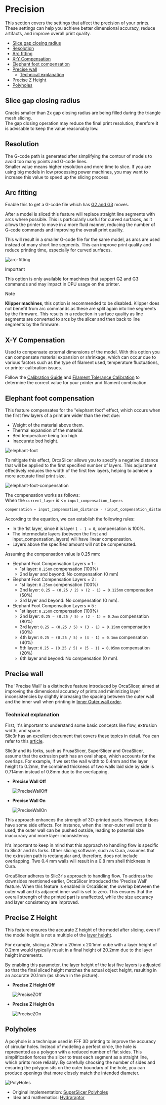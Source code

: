 # Precision

This section covers the settings that affect the precision of your prints. These settings can help you achieve better dimensional accuracy, reduce artifacts, and improve overall print quality.

- [Slice gap closing radius](#slice-gap-closing-radius)
- [Resolution](#resolution)
- [Arc fitting](#arc-fitting)
- [X-Y Compensation](#x-y-compensation)
- [Elephant foot compensation](#elephant-foot-compensation)
- [Precise wall](#precise-wall)
  - [Technical explanation](#technical-explanation)
- [Precise Z Height](#precise-z-height)
- [Polyholes](#polyholes)

## Slice gap closing radius

Cracks smaller than 2x gap closing radius are being filled during the triangle mesh slicing.  
The gap closing operation may reduce the final print resolution, therefore it is advisable to keep the value reasonably low.

## Resolution

The G-code path is generated after simplifying the contour of models to avoid too many points and G-code lines.  
Smaller value means higher resolution and more time to slice. If you are using big models in low processing power machines, you may want to increase this value to speed up the slicing process.

## Arc fitting

Enable this to get a G-code file which has [G2 and G3](https://marlinfw.org/docs/gcode/G002-G003.html) moves.

After a model is sliced this feature will replace straight line segments with arcs where possible. This is particularly useful for curved surfaces, as it allows the printer to move in a more fluid manner, reducing the number of G-code commands and improving the overall print quality.

This will result in a smaller G-code file for the same model, as arcs are used instead of many short line segments. This can improve print quality and reduce printing time, especially for curved surfaces.

![arc-fitting](https://github.com/SoftFever/OrcaSlicer/blob/main/doc/images/Precision/arc-fitting.svg?raw=true)

> [!IMPORTANT]
> This option is only available for machines that support G2 and G3 commands and may impact in CPU usage on the printer.

> [!NOTE]
> **Klipper machines**, this option is recommended to be disabled.
Klipper does not benefit from arc commands as these are split again into line segments by the firmware. This results in a reduction in surface quality as line segments are converted to arcs by the slicer and then back to line segments by the firmware.

## X-Y Compensation

Used to compensate external dimensions of the model.
With this option you can compensate material expansion or shrinkage, which can occur due to various factors such as the type of filament used, temperature fluctuations, or printer calibration issues.

Follow the [Calibration Guide](https://github.com/SoftFever/OrcaSlicer/wiki/Calibration) and [Filament Tolerance Calibration](https://github.com/SoftFever/OrcaSlicer/wiki/tolerance-calib) to determine the correct value for your printer and filament combination.

## Elephant foot compensation

This feature compensates for the "elephant foot" effect, which occurs when the first few layers of a print are wider than the rest due:

- Weight of the material above them.
- Thermal expansion of the material.
- Bed temperature being too high.
- Inaccurate bed height.

![elephant-foot](https://github.com/SoftFever/OrcaSlicer/blob/main/doc/images/Precision/elephant-foot.svg?raw=true)

To mitigate this effect, OrcaSlicer allows you to specify a negative distance that will be applied to the first specified number of layers. This adjustment effectively reduces the width of the first few layers, helping to achieve a more accurate final print size.

![elephant-foot-compensation](https://github.com/SoftFever/OrcaSlicer/blob/main/doc/images/Precision/elephant-foot-compensation.png?raw=true)

The compensation works as follows:  
When the `current_layer` is <= `input_compensation_layers`
```c++
compensation = input_compensation_distance - (input_compensation_distance / input_compensation_layers) × (current_layer - 1)
```
According to the equation, we can establish the following rules:
- In the 1st layer, since it is layer `1 - 1 = 0`, compensation is 100%.
- The intermediate layers (between the first and input_compensation_layers) will have linear compensation.
- Layers above the specified amount will not be compensated.

Assuming the compensation value is 0.25 mm:

- Elephant Foot Compensation Layers = 1 :
  - 1st layer: `0.25mm` compensation (100%)
  - 2nd layer and beyond: No compensation (0 mm)
- Elephant Foot Compensation Layers = 2 :
  - 1st layer: `0.25mm` compensation (100%)
  - 2nd layer: `0.25 − (0.25 / 2) × (2 - 1) = 0.125mm` compensation (50%)
  - 3rd layer and beyond: No compensation (0 mm).
- Elephant Foot Compensation Layers = 5 :
  - 1st layer: `0.25mm` compensation (100%)
  - 2nd layer: `0.25 − (0.25 / 5) × (2 - 1) = 0.2mm` compensation (80%)
  - 3rd layer: `0.25 − (0.25 / 5) × (3 - 1) = 0.15mm` compensation (60%)
  - 4th layer: `0.25 − (0.25 / 5) × (4 - 1) = 0.1mm` compensation (40%)
  - 5th layer: `0.25 − (0.25 / 5) × (5 - 1) = 0.05mm` compensation (20%)
  - 6th layer and beyond: No compensation (0 mm).

## Precise wall

The 'Precise Wall' is a distinctive feature introduced by OrcaSlicer, aimed at improving the dimensional accuracy of prints and minimizing layer inconsistencies by slightly increasing the spacing between the outer wall and the inner wall when printing in [Inner Outer wall order](quality_settings_wall_and_surfaces#innerouter).

### Technical explanation

First, it's important to understand some basic concepts like flow, extrusion width, and space.  
Slic3r has an excellent document that covers these topics in detail. You can refer to this [article](https://manual.slic3r.org/advanced/flow-math).

Slic3r and its forks, such as PrusaSlicer, SuperSlicer and OrcaSlicer, assume that the extrusion path has an oval shape, which accounts for the overlaps. For example, if we set the wall width to 0.4mm and the layer height to 0.2mm, the combined thickness of two walls laid side by side is 0.714mm instead of 0.8mm due to the overlapping.

- **Precise Wall Off**

  ![PreciseWallOff](https://github.com/SoftFever/OrcaSlicer/blob/main/doc/images/Precision/PreciseWallOff.svg?raw=true)

- **Precise Wall On**

  ![PreciseWallOn](https://github.com/SoftFever/OrcaSlicer/blob/main/doc/images/Precision/PreciseWallOn.svg?raw=true)

This approach enhances the strength of 3D-printed parts. However, it does have some side effects. For instance, when the inner-outer wall order is used, the outer wall can be pushed outside, leading to potential size inaccuracy and more layer inconsistency.

It's important to keep in mind that this approach to handling flow is specific to Slic3r and its forks. Other slicing software, such as Cura, assumes that the extrusion path is rectangular and, therefore, does not include overlapping. Two 0.4 mm walls will result in a 0.8 mm shell thickness in Cura.

OrcaSlicer adheres to Slic3r's approach to handling flow. To address the downsides mentioned earlier, OrcaSlicer introduced the 'Precise Wall' feature. When this feature is enabled in OrcaSlicer, the overlap between the outer wall and its adjacent inner wall is set to zero. This ensures that the overall strength of the printed part is unaffected, while the size accuracy and layer consistency are improved.

## Precise Z Height

This feature ensures the accurate Z height of the model after slicing, even if the model height is not a multiple of the [layer height](quality_settings_layer_height).

For example, slicing a 20mm x 20mm x 20.1mm cube with a layer height of 0.2mm would typically result in a final height of 20.2mm due to the layer height increments.

By enabling this parameter, the layer height of the last five layers is adjusted so that the final sliced height matches the actual object height, resulting in an accurate 20.1mm (as shown in the picture).

- **Precise Z Height Off**

  ![PreciseZOff](https://github.com/SoftFever/OrcaSlicer/blob/main/doc/images/Precision/PreciseZOff.png?raw=true)

- **Precise Z Height On**

  ![PreciseZOn](https://github.com/SoftFever/OrcaSlicer/blob/main/doc/images/Precision/PreciseZOn.png?raw=true)

## Polyholes

A polyhole is a technique used in FFF 3D printing to improve the accuracy of circular holes. Instead of modeling a perfect circle, the hole is represented as a polygon with a reduced number of flat sides. This simplification forces the slicer to treat each segment as a straight line, which prints more reliably. By carefully choosing the number of sides and ensuring the polygon sits on the outer boundary of the hole, you can produce openings that more closely match the intended diameter.

![PolyHoles](https://github.com/SoftFever/OrcaSlicer/blob/main/doc/images/Precision/PolyHoles.png?raw=true)

- Original implementation: [SuperSlicer Polyholes](https://github.com/supermerill/SuperSlicer/wiki/Polyholes)
- Idea and mathematics: [Hydraraptor](https://hydraraptor.blogspot.com/2011/02/polyholes.html)
